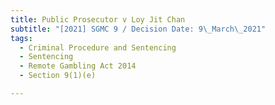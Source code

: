 ```yaml
---
title: Public Prosecutor v Loy Jit Chan
subtitle: "[2021] SGMC 9 / Decision Date: 9\_March\_2021"
tags:
  - Criminal Procedure and Sentencing
  - Sentencing
  - Remote Gambling Act 2014
  - Section 9(1)(e)

---
```

